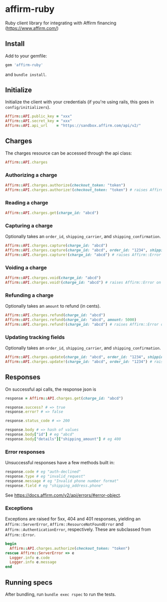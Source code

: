 # affirm-ruby
Ruby client library for integrating with Affirm financing (https://www.affirm.com/)

## Install
Add to your gemfile:
```ruby
gem 'affirm-ruby'
```
and `bundle install`.

## Initialize
Initialize the client with your credentials (if you're using rails, this goes in `config/initializers`).
```ruby
Affirm::API.public_key = "xxx"
Affirm::API.secret_key = "xxx"
Affirm::API.api_url    = "https://sandbox.affirm.com/api/v2/"
```

## Charges
The charges resource can be accessed through the api class:
```ruby
Affirm::API.charges
```

### Authorizing a charge
```ruby
Affirm::API.charges.authorize(checkout_token: "token")
Affirm::API.charges.authorize!(checkout_token: "token") # raises Affirm::Error on failure
```

### Reading a charge
```ruby
Affirm::API.charges.get(charge_id: "abcd")
```

### Capturing a charge
Optionally takes an `order_id`, `shipping_carrier`, and `shipping_confirmation`.
```ruby
Affirm::API.charges.capture(charge_id: "abcd")
Affirm::API.charges.capture(charge_id: "abcd", order_id: "1234", shipping_carrier: "USPS", shipping_confirmation: "ABCD1234")
Affirm::API.charges.capture!(charge_id: "abcd") # raises Affirm::Error on failure
```

### Voiding a charge
```ruby
Affirm::API.charges.void(charge_id: "abcd")
Affirm::API.charges.void!(charge_id: "abcd") # raises Affirm::Error on failure
```

### Refunding a charge
Optionally takes an `amount` to refund (in cents).
```ruby
Affirm::API.charges.refund(charge_id: "abcd")
Affirm::API.charges.refund(charge_id: "abcd", amount: 5000)
Affirm::API.charges.refund!(charge_id: "abcd") # raises Affirm::Error on failure
```

### Updating tracking fields
Optionally takes an `order_id`, `shipping_carrier`, and `shipping_confirmation`.
```ruby
Affirm::API.charges.update(charge_id: "abcd", order_id: "1234", shipping_carrier: "USPS", shipping_confirmation: "ABCD1234")
Affirm::API.charges.update!(charge_id: "abcd", order_id: "1234") # raises Affirm::Error on failure
```

## Responses
On successful api calls, the response json is 
```ruby
response = Affirm::API.charges.get(charge_id: "abcd")

response.success? # => true
response.error? # => false

response.status_code # => 200

response.body # => hash of values
response.body["id"] # eg "abcd"
response.body["details"]["shipping_amount"] # eg 400
```

### Error responses
Unsuccessful responses have a few methods built in:
```ruby
response.code # eg "auth-declined"
response.type # eg "invalid_request"
response.message # eg "Invalid phone number format"
response.field # eg "shipping_address.phone"
```
See https://docs.affirm.com/v2/api/errors/#error-object.

### Exceptions
Exceptions are raised for 5xx, 404 and 401 responses, yielding an `Affirm::ServerError`,
`Affirm::ResourceNotFoundError` and `Affirm::AuthenticationError`, respectively. These are subclassed from
`Affirm::Error`.
```ruby
begin
  Affirm::API.charges.authorize(checkout_token: "token")
rescue Affirm::ServerError => e
  Logger.info e.code
  Logger.info e.message
end
```

## Running specs
After bundling, run `bundle exec rspec` to run the tests.
